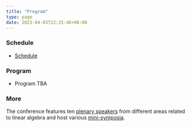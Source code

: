 ```yaml
---
title: "Program"
type: page
date: 2023-04-03T22:25:46+08:00
---
```


### Schedule

- [Schedule](/files/schedule.pdf)

### Program

- Program TBA

### More

The conference features ten [plenary speakers](plenary/) from different areas 
related to linear algebra and host various [mini-symposia](mini/).  